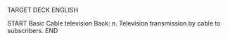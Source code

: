 TARGET DECK
ENGLISH

START
Basic
Cable television
Back: n. Television transmission by cable to subscribers.
END
